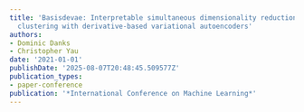 ```yaml
---
title: 'Basisdevae: Interpretable simultaneous dimensionality reduction and feature-level
  clustering with derivative-based variational autoencoders'
authors:
- Dominic Danks
- Christopher Yau
date: '2021-01-01'
publishDate: '2025-08-07T20:48:45.509577Z'
publication_types:
- paper-conference
publication: '*International Conference on Machine Learning*'
---
```

